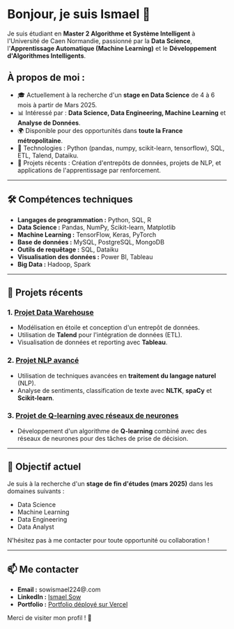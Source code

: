 # Bonjour, je suis Ismael 👋

Je suis étudiant en **Master 2 Algorithme et Système Intelligent** à l'Université de Caen Normandie, passionné par la **Data Science**, l'**Apprentissage Automatique (Machine Learning)** et le **Développement d'Algorithmes Intelligents**.

## À propos de moi :

- 🎓 Actuellement à la recherche d'un **stage en Data Science** de 4 à 6 mois à partir de Mars 2025.
- 📊 Intéressé par : **Data Science, Data Engineering, Machine Learning** et **Analyse de Données**.
- 🌍 Disponible pour des opportunités dans **toute la France métropolitaine**.
- 🔧 Technologies : Python (pandas, numpy, scikit-learn, tensorflow), SQL, ETL, Talend, Dataiku.
- 🎯 Projets récents : Création d'entrepôts de données, projets de NLP, et applications de l'apprentissage par renforcement.

---

## 🛠️ Compétences techniques

- **Langages de programmation :** Python, SQL, R
- **Data Science :** Pandas, NumPy, Scikit-learn, Matplotlib
- **Machine Learning :** TensorFlow, Keras, PyTorch
- **Base de données :** MySQL, PostgreSQL, MongoDB
- **Outils de requêtage :** SQL, Dataiku
- **Visualisation des données :** Power BI, Tableau
- **Big Data :** Hadoop, Spark

---

## 📂 Projets récents

### 1. **[Projet Data Warehouse](https://github.com/lzma-shaw/data-warehouse-project)**
   - Modélisation en étoile et conception d'un entrepôt de données.
   - Utilisation de **Talend** pour l'intégration de données (ETL).
   - Visualisation de données et reporting avec **Tableau**.

### 2. **[Projet NLP avancé](https://github.com/lzma-shaw/nlp-advanced-project)**
   - Utilisation de techniques avancées en **traitement du langage naturel** (NLP).
   - Analyse de sentiments, classification de texte avec **NLTK**, **spaCy** et **Scikit-learn**.

### 3. **[Projet de Q-learning avec réseaux de neurones](https://github.com/lzma-shaw/qlearning-neural-networks)**
   - Développement d'un algorithme de **Q-learning** combiné avec des réseaux de neurones pour des tâches de prise de décision.

---

## 🎯 Objectif actuel

Je suis à la recherche d'un **stage de fin d'études (mars 2025)** dans les domaines suivants :
- Data Science
- Machine Learning
- Data Engineering
- Data Analyst

N'hésitez pas à me contacter pour toute opportunité ou collaboration !

---

## 📫 Me contacter

- **Email :** sowismael224@.com
- **LinkedIn :** [Ismael Sow](www.linkedin.com/in/sow-ismael-11871a140)
- **Portfolio :** [Portfolio déployé sur Vercel](https://tonportfolio.vercel.app)

Merci de visiter mon profil ! 🚀
